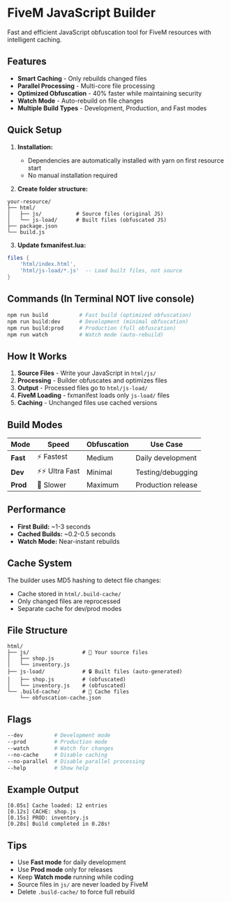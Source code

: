 # FiveM JavaScript Builder

Fast and efficient JavaScript obfuscation tool for FiveM resources with intelligent caching.

## Features

- **Smart Caching** - Only rebuilds changed files
- **Parallel Processing** - Multi-core file processing
- **Optimized Obfuscation** - 40% faster while maintaining security
- **Watch Mode** - Auto-rebuild on file changes
- **Multiple Build Types** - Development, Production, and Fast modes

## Quick Setup

1. **Installation:**
   - Dependencies are automatically installed with yarn on first resource start
   - No manual installation required

2. **Create folder structure:**
```
your-resource/
├── html/
│   ├── js/           # Source files (original JS)
│   └── js-load/      # Built files (obfuscated JS)
├── package.json
└── build.js
```

3. **Update fxmanifest.lua:**
```lua
files {
    'html/index.html',
    'html/js-load/*.js'  -- Load built files, not source
}
```

## Commands (In Terminal NOT live console)

```bash
npm run build          # Fast build (optimized obfuscation)
npm run build:dev      # Development (minimal obfuscation)
npm run build:prod     # Production (full obfuscation)
npm run watch          # Watch mode (auto-rebuild)
```

## How It Works

1. **Source Files** - Write your JavaScript in `html/js/`
2. **Processing** - Builder obfuscates and optimizes files
3. **Output** - Processed files go to `html/js-load/`
4. **FiveM Loading** - fxmanifest loads only `js-load/` files
5. **Caching** - Unchanged files use cached versions

## Build Modes

| Mode | Speed | Obfuscation | Use Case |
|------|-------|-------------|----------|
| **Fast** | ⚡ Fastest | Medium | Daily development |
| **Dev** | ⚡⚡ Ultra Fast | Minimal | Testing/debugging |
| **Prod** | 🐌 Slower | Maximum | Production release |

## Performance

- **First Build:** ~1-3 seconds
- **Cached Builds:** ~0.2-0.5 seconds
- **Watch Mode:** Near-instant rebuilds

## Cache System

The builder uses MD5 hashing to detect file changes:
- Cache stored in `html/.build-cache/`
- Only changed files are reprocessed
- Separate cache for dev/prod modes

## File Structure

```
html/
├── js/                 # 📝 Your source files
│   ├── shop.js
│   └── inventory.js
├── js-load/            # 🔒 Built files (auto-generated)
│   ├── shop.js         # (obfuscated)
│   └── inventory.js    # (obfuscated)
└── .build-cache/       # 💾 Cache files
    └── obfuscation-cache.json
```

## Flags

```bash
--dev          # Development mode
--prod         # Production mode  
--watch        # Watch for changes
--no-cache     # Disable caching
--no-parallel  # Disable parallel processing
--help         # Show help
```

## Example Output

```
[0.05s] Cache loaded: 12 entries
[0.12s] CACHE: shop.js
[0.15s] PROD: inventory.js
[0.28s] Build completed in 0.28s!
```

## Tips

- Use **Fast mode** for daily development
- Use **Prod mode** only for releases
- Keep **Watch mode** running while coding
- Source files in `js/` are never loaded by FiveM
- Delete `.build-cache/` to force full rebuild
